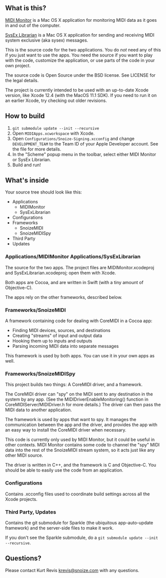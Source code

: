 ## What is this? ##

[MIDI Monitor](http://www.snoize.com/MIDIMonitor/) is a Mac OS X application for monitoring MIDI data as it goes in and out of the computer.

[SysEx Librarian](http://www.snoize.com/SysExLibrarian/) is a Mac OS X application for sending and receiving MIDI system exclusive (aka sysex) messages.

This is the source code for the two applications. You do *not* need any of this if you just want to use the apps. You need the source if you want to play with the code, customize the application, or use parts of the code in your own project.

The source code is Open Source under the BSD license. See LICENSE for the legal details.

The project is currently intended to be used with an up-to-date Xcode version, like Xcode 12.4 (with the MacOS 11.1 SDK).  If you need to run it on an earlier Xcode, try checking out older revisions.

## How to build ##

1. `git submodule update --init --recursive` 
2. Open `MIDIApps.xcworkspace` with Xcode.
3. Open `Configurations/Snoize-Signing.xcconfig` and change `DEVELOPMENT_TEAM` to the Team ID of your Apple Developer account. See the file for more details.
4. In the "Scheme" popup menu in the toolbar, select either MIDI Monitor or SysEx Librarian.
5. Build and run!


## What's inside ##

Your source tree should look like this:

* Applications
	* MIDIMonitor
	* SysExLibrarian
* Configurations
* Frameworks
	* SnoizeMIDI
	* SnoizeMIDISpy
* Third Party
* Updates

### Applications/MIDIMonitor Applications/SysExLibrarian ###

The source for the two apps. The project files are MIDIMonitor.xcodeproj and SysExLibrarian.xcodeproj; open them with Xcode.

Both apps are Cocoa, and are written in Swift (with a tiny amount of Objective-C).

The apps rely on the other frameworks, described below.


### Frameworks/SnoizeMIDI ###

A framework containing code for dealing with CoreMIDI in a Cocoa app:

* Finding MIDI devices, sources, and destinations
* Creating "streams" of input and output data
* Hooking them up to inputs and outputs
* Parsing incoming MIDI data into separate messages

This framework is used by both apps. You can use it in your own apps as well.


### Frameworks/SnoizeMIDISpy ###

This project builds two things: A CoreMIDI driver, and a framework.

The CoreMIDI driver can "spy" on the MIDI sent to any destination in the system by any app.  (See the MIDIDriverEnableMonitoring() function in CoreMIDIServer/MIDIDriver.h for more details.)  The driver can then pass the MIDI data to another application.

The framework is used by apps that want to spy. It manages the communication between the app and the driver, and provides the app with an easy way to install the CoreMIDI driver when necessary.

This code is currently only used by MIDI Monitor, but it could be useful in other contexts. MIDI Monitor contains some code to channel the "spy" MIDI data into the rest of the SnoizeMIDI stream system, so it acts just like any other MIDI source.

The driver is written in C++, and the framework is C and Objective-C. You should be able to easily use the code from an application.

### Configurations ###

Contains .xcconfig files used to coordinate build settings across all the Xcode projects.

### Third Party, Updates ###

Contains the git submodule for Sparkle (the ubiquitous app-auto-update framework) and the server-side files to make it work.

If you don't see the Sparkle submodule, do a `git submodule update --init --recursive`.


## Questions? ##

Please contact Kurt Revis <krevis@snoize.com> with any questions.
